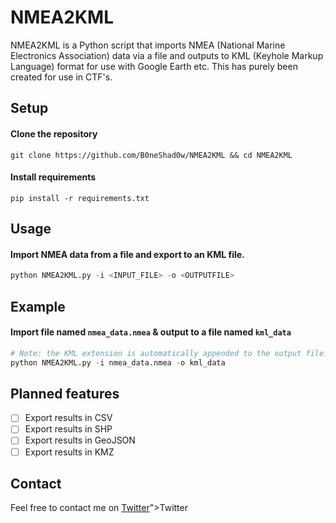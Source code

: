 # NMEA2KML
NMEA2KML is a Python script that imports NMEA (National Marine Electronics Association) data via a file and outputs to KML (Keyhole Markup Language) format for use with Google Earth etc. This has purely been created for use in CTF's.

## Setup

#### Clone the repository
```shell
git clone https://github.com/B0neShad0w/NMEA2KML && cd NMEA2KML
```

#### Install requirements
```shell
pip install -r requirements.txt
```

## Usage

#### Import NMEA data from a file and export to an KML file.
```python
python NMEA2KML.py -i <INPUT_FILE> -o <OUTPUTFILE>
```

## Example

#### Import file named `nmea_data.nmea` & output to a file named `kml_data`
```python
# Note: the KML extension is automatically appended to the output file.
python NMEA2KML.py -i nmea_data.nmea -o kml_data
```

## Planned features

- [ ] Export results in CSV
- [ ] Export results in SHP
- [ ] Export results in GeoJSON
- [ ] Export results in KMZ

<!-- CSV, SHP (shapefile), GeoJSON, KML, KMZ or TFRecord -->

## Contact
Feel free to contact me on <a href="https://twitter.com/B0neShad0w">Twitter</a>">Twitter</a>
